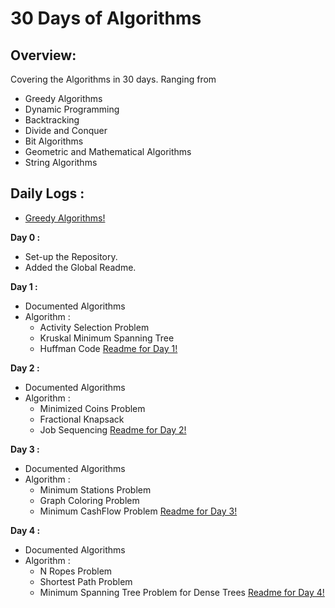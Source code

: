 # 30 Days of Algorithms

## Overview:
Covering the Algorithms in 30 days. Ranging from 
- Greedy Algorithms 
- Dynamic Programming
- Backtracking
- Divide and Conquer
- Bit Algorithms
- Geometric and Mathematical Algorithms
- String Algorithms

## Daily Logs :

- [Greedy Algorithms!](../GreedyAlgorithm/Readme.md "Greedy Algorithm Reference") 

**Day 0 :** 
- Set-up the Repository.
- Added the Global Readme.

**Day 1 :**
- Documented Algorithms
- Algorithm :
  - Activity Selection Problem
  - Kruskal Minimum Spanning Tree
  - Huffman Code
[Readme for Day 1!](../GreedyAlgorithm/Day_1/Readme.md "Day 1 Complete Reference")

**Day 2 :**
- Documented Algorithms
- Algorithm :
  - Minimized Coins Problem
  - Fractional Knapsack
  - Job Sequencing
[Readme for Day 2!](../GreedyAlgorithm/Day_2/Readme.md "Day 2 Complete Reference")

**Day 3 :**
- Documented Algorithms
- Algorithm :
  - Minimum Stations Problem
  - Graph Coloring Problem
  - Minimum CashFlow Problem
[Readme for Day 3!](../GreedyAlgorithm/Day_3/Readme.md "Day 3 Complete Reference")

**Day 4 :**
- Documented Algorithms
- Algorithm :
  - N Ropes Problem
  - Shortest Path Problem
  - Minimum Spanning Tree Problem for Dense Trees
[Readme for Day 4!](../GreedyAlgorithm/Day_4/Readme.md "Day 4 Complete Reference")


